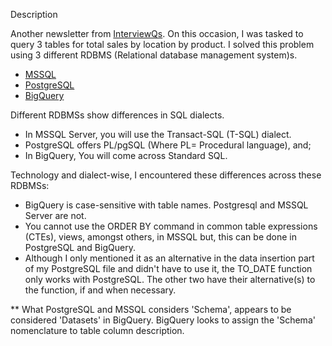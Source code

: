 Description

Another newsletter from [InterviewQs](https://www.interviewqs.com/). On this occasion, I was tasked to query 3 tables for total sales by location by product. I solved this problem using 3 different RDBMS (Relational database management system)s.

* [MSSQL](https://github.com/PaulinaJohn/InterviewQs-Total_Grocery_Sales-SQL/blob/main/Total_Grocery_Sales-%20MSSQL%20Server.sql)
* [PostgreSQL](https://github.com/PaulinaJohn/InterviewQs-Total_Grocery_Sales-SQL/blob/main/Total_Grocery_Sales-%20PostgreSQL.sql)
* [BigQuery](https://github.com/PaulinaJohn/InterviewQs-Total_Grocery_Sales-SQL/blob/main/Total_Grocery_Sales-%20BigQuery.sql)

Different RDBMSs show differences in SQL dialects.

* In MSSQL Server, you will use the Transact-SQL (T-SQL) dialect.
* PostgreSQL offers PL/pgSQL (Where PL= Procedural language), and;
* In BigQuery, You will come across Standard SQL.

Technology and dialect-wise, I encountered these differences across these RDBMSs:
* BigQuery is case-sensitive with table names. Postgresql and MSSQL Server are not.
* You cannot use the ORDER BY command in common table expressions (CTEs), views, amongst others, in MSSQL but, this can be done in PostgreSQL and BigQuery.
* Although I only mentioned it as an alternative in the data insertion part of my PostgreSQL file and didn't have to use it, the TO_DATE function only works with PostgreSQL. The other two have their alternative(s) to the function, if and when necessary.

** What PostgreSQL and MSSQL considers 'Schema', appears to be considered 'Datasets' in BigQuery. BigQuery looks to assign the 'Schema' nomenclature to table column description.
